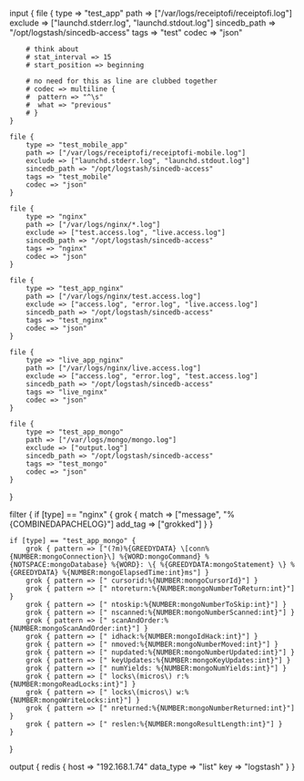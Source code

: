 input {
    file {
        type => "test_app"
        path => ["/var/logs/receiptofi/receiptofi.log"]
        exclude => ["launchd.stderr.log", "launchd.stdout.log"]
        sincedb_path => "/opt/logstash/sincedb-access"
        tags => "test"
        codec => "json"

        # think about
        # stat_interval => 15
        # start_position => beginning

        # no need for this as line are clubbed together
        # codec => multiline {
        #  pattern => "^\s"
        #  what => "previous"
        # }
    }

    file {
        type => "test_mobile_app"
        path => ["/var/logs/receiptofi/receiptofi-mobile.log"]
        exclude => ["launchd.stderr.log", "launchd.stdout.log"]
        sincedb_path => "/opt/logstash/sincedb-access"
        tags => "test_mobile"
        codec => "json"
    }

    file {
        type => "nginx"
        path => ["/var/logs/nginx/*.log"]
        exclude => ["test.access.log", "live.access.log"]
        sincedb_path => "/opt/logstash/sincedb-access"
        tags => "nginx"
        codec => "json"
    }

    file {
        type => "test_app_nginx"
        path => ["/var/logs/nginx/test.access.log"]
        exclude => ["access.log", "error.log", "live.access.log"]
        sincedb_path => "/opt/logstash/sincedb-access"
        tags => "test_nginx"
        codec => "json"
    }

    file {
        type => "live_app_nginx"
        path => ["/var/logs/nginx/live.access.log"]
        exclude => ["access.log", "error.log", "test.access.log"]
        sincedb_path => "/opt/logstash/sincedb-access"
        tags => "live_nginx"
        codec => "json"
    }

    file {
        type => "test_app_mongo"
        path => ["/var/logs/mongo/mongo.log"]
        exclude => ["output.log"]
        sincedb_path => "/opt/logstash/sincedb-access"
        tags => "test_mongo"
        codec => "json"
    }
}

filter {
    if [type] == "nginx" {
        grok {
            match => ["message", "%{COMBINEDAPACHELOG}"]
            add_tag => ["grokked"]
        }
    }

    if [type] == "test_app_mongo" {
        grok { pattern => ["(?m)%{GREEDYDATA} \[conn%{NUMBER:mongoConnection}\] %{WORD:mongoCommand} %{NOTSPACE:mongoDatabase} %{WORD}: \{ %{GREEDYDATA:mongoStatement} \} %{GREEDYDATA} %{NUMBER:mongoElapsedTime:int}ms"] }
        grok { pattern => [" cursorid:%{NUMBER:mongoCursorId}"] }
        grok { pattern => [" ntoreturn:%{NUMBER:mongoNumberToReturn:int}"] }
        grok { pattern => [" ntoskip:%{NUMBER:mongoNumberToSkip:int}"] }
        grok { pattern => [" nscanned:%{NUMBER:mongoNumberScanned:int}"] }
        grok { pattern => [" scanAndOrder:%{NUMBER:mongoScanAndOrder:int}"] }
        grok { pattern => [" idhack:%{NUMBER:mongoIdHack:int}"] }
        grok { pattern => [" nmoved:%{NUMBER:mongoNumberMoved:int}"] }
        grok { pattern => [" nupdated:%{NUMBER:mongoNumberUpdated:int}"] }
        grok { pattern => [" keyUpdates:%{NUMBER:mongoKeyUpdates:int}"] }
        grok { pattern => [" numYields: %{NUMBER:mongoNumYields:int}"] }
        grok { pattern => [" locks\(micros\) r:%{NUMBER:mongoReadLocks:int}"] }
        grok { pattern => [" locks\(micros\) w:%{NUMBER:mongoWriteLocks:int}"] }
        grok { pattern => [" nreturned:%{NUMBER:mongoNumberReturned:int}"] }
        grok { pattern => [" reslen:%{NUMBER:mongoResultLength:int}"] }
    }
}

output {
    redis {
        host => "192.168.1.74"
        data_type => "list"
        key => "logstash"
    }
}
